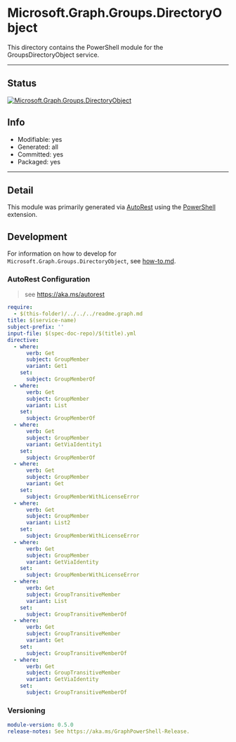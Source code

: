 <!-- region Generated -->
# Microsoft.Graph.Groups.DirectoryObject
This directory contains the PowerShell module for the GroupsDirectoryObject service.

---
## Status
[![Microsoft.Graph.Groups.DirectoryObject](https://img.shields.io/powershellgallery/v/Microsoft.Graph.Groups.DirectoryObject.svg?style=flat-square&label=Microsoft.Graph.Groups.DirectoryObject "Microsoft.Graph.Groups.DirectoryObject")](https://www.powershellgallery.com/packages/Microsoft.Graph.Groups.DirectoryObject/)

## Info
- Modifiable: yes
- Generated: all
- Committed: yes
- Packaged: yes

---
## Detail
This module was primarily generated via [AutoRest](https://github.com/Azure/autorest) using the [PowerShell](https://github.com/Azure/autorest.powershell) extension.

## Development
For information on how to develop for `Microsoft.Graph.Groups.DirectoryObject`, see [how-to.md](how-to.md).
<!-- endregion -->

### AutoRest Configuration

> see https://aka.ms/autorest

``` yaml
require:
  - $(this-folder)/../../../readme.graph.md
title: $(service-name)
subject-prefix: ''
input-file: $(spec-doc-repo)/$(title).yml
directive:
  - where:
      verb: Get
      subject: GroupMember
      variant: Get1
    set:
      subject: GroupMemberOf
  - where:
      verb: Get
      subject: GroupMember
      variant: List
    set:
      subject: GroupMemberOf
  - where:
      verb: Get
      subject: GroupMember
      variant: GetViaIdentity1
    set:
      subject: GroupMemberOf
  - where:
      verb: Get
      subject: GroupMember
      variant: Get
    set:
      subject: GroupMemberWithLicenseError
  - where:
      verb: Get
      subject: GroupMember
      variant: List2
    set:
      subject: GroupMemberWithLicenseError
  - where:
      verb: Get
      subject: GroupMember
      variant: GetViaIdentity
    set:
      subject: GroupMemberWithLicenseError
  - where:
      verb: Get
      subject: GroupTransitiveMember
      variant: List
    set:
      subject: GroupTransitiveMemberOf
  - where:
      verb: Get
      subject: GroupTransitiveMember
      variant: Get
    set:
      subject: GroupTransitiveMemberOf
  - where:
      verb: Get
      subject: GroupTransitiveMember
      variant: GetViaIdentity
    set:
      subject: GroupTransitiveMemberOf
```
### Versioning

``` yaml
module-version: 0.5.0
release-notes: See https://aka.ms/GraphPowerShell-Release.
```
